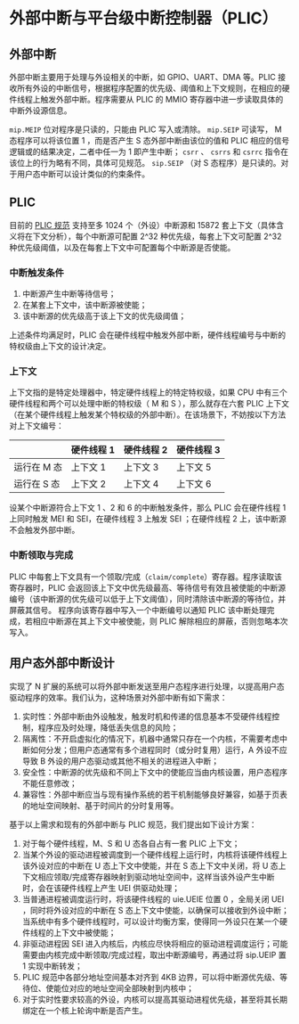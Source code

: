 # 外部中断与平台级中断控制器（PLIC）

## 外部中断

外部中断主要用于处理与外设相关的中断，如 GPIO、UART、DMA 等。PLIC 接收所有外设的中断信号，根据程序配置的优先级、阈值和上下文规则，在相应的硬件线程上触发外部中断。程序需要从 PLIC 的 MMIO 寄存器中进一步读取具体的中断外设源信息。

`mip.MEIP` 位对程序是只读的，只能由 PLIC 写入或清除。 `mip.SEIP` 可读写， M 态程序可以将该位置 1 ，而是否产生 S 态外部中断由该位的值和 PLIC 相应的信号逻辑或的结果决定，二者中任一为 1 即产生中断； `csrr` 、 `csrrs` 和 `csrrc` 指令在该位上的行为略有不同，具体可见规范。 `sip.SEIP` （对 S 态程序）是只读的。对于用户态中断可以设计类似的约束条件。

## PLIC

目前的 [PLIC 规范](https://github.com/riscv/riscv-plic-spec/blob/master/riscv-plic.adoc) 支持至多 1024 个（外设）中断源和 15872 套上下文（具体含义将在下文分析），每个中断源可配置 2^32 种优先级，每套上下文可配置 2^32 种优先级阈值，以及在每套上下文中可配置每个中断源是否使能。

### 中断触发条件

1. 中断源产生中断等待信号；
2. 在某套上下文中，该中断源被使能；
3. 该中断源的优先级高于该上下文的优先级阈值；

上述条件均满足时，PLIC 会在硬件线程中触发外部中断，硬件线程编号与中断的特权级由上下文的设计决定。

### 上下文

上下文指的是特定处理器中，特定硬件线程上的特定特权级，如果 CPU 中有三个硬件线程和两个可以处理中断的特权级（ M 和 S ），那么就存在六套 PLIC 上下文（在某个硬件线程上触发某个特权级的外部中断）。在该场景下，不妨按以下方法对上下文编号：

|             | 硬件线程 1 | 硬件线程 2 | 硬件线程 3 |
| ----------- | ---------- | ---------- | ---------- |
| 运行在 M 态 | 上下文 1   | 上下文 3   | 上下文 5   |
| 运行在 S 态 | 上下文 2   | 上下文 4   | 上下文 6   |

设某个中断源符合上下文 1 、2 和 6 的中断触发条件，那么 PLIC 会在硬件线程 1 上同时触发 MEI 和 SEI，在硬件线程 3 上触发 SEI ；在硬件线程 2 上，该中断源不会触发外部中断。

### 中断领取与完成

PLIC 中每套上下文具有一个领取/完成（`claim/complete`）寄存器。程序读取该寄存器时，PLIC 会返回该上下文中优先级最高、等待信号有效且被使能的中断源编号（该中断源的优先级可以低于上下文阈值），同时清除该中断源的等待位，并屏蔽其信号。
程序向该寄存器中写入一个中断编号以通知 PLIC 该中断处理完成，若相应中断源在其上下文中被使能，则 PLIC 解除相应的屏蔽，否则忽略本次写入。

## 用户态外部中断设计

实现了 N 扩展的系统可以将外部中断发送至用户态程序进行处理，以提高用户态驱动程序的效率。我们认为，这种场景对外部中断有如下需求：

1. 实时性：外部中断由外设触发，触发时机和传递的信息基本不受硬件线程控制，程序应及时处理，降低丢失信息的风险；
2. 隔离性：不开启虚拟化的情况下，机器中通常只存在一个内核，不需要考虑中断如何分发；但用户态通常有多个进程同时（或分时复用）运行，A 外设不应导致 B 外设的用户态驱动或其他不相关的进程进入中断；
3. 安全性：中断源的优先级和不同上下文中的使能应当由内核设置，用户态程序不能任意修改；
4. 兼容性：外部中断应当与现有操作系统的若干机制能够良好兼容，如基于页表的地址空间映射、基于时间片的分时复用等。

基于以上需求和现有的外部中断与 PLIC 规范，我们提出如下设计方案：

1. 对于每个硬件线程，M、S 和 U 态各自占有一套 PLIC 上下文；
2. 当某个外设的驱动进程被调度到一个硬件线程上运行时，内核将该硬件线程上该外设对应的中断在 U 态上下文中使能，并在 S 态上下文中关闭，将 U 态上下文相应领取/完成寄存器映射到驱动地址空间中，这样当该外设产生中断时，会在该硬件线程上产生 UEI 供驱动处理；
3. 当普通进程被调度运行时，将该硬件线程的 uie.UEIE 位置 0 ，全局关闭 UEI ，同时将外设对应的中断在 S 态上下文中使能，以确保可以接收到外设中断；当系统中有多个硬件线程时，可以设计均衡方案，使得同一外设只在某一个硬件线程的上下文中被使能；
4. 非驱动进程因 SEI 进入内核后，内核应尽快将相应的驱动进程调度运行；可能需要由内核完成中断领取/完成过程，取出中断源编号，再通过将 sip.UEIP 置 1 实现中断转发；
5. PLIC 规范中各部分地址空间基本对齐到 4KB 边界，可以将中断源优先级、等待位、使能位对应的地址空间全部映射到内核中；
6. 对于实时性要求较高的外设，内核可以提高其驱动进程优先级，甚至将其长期绑定在一个核上轮询中断是否产生。
